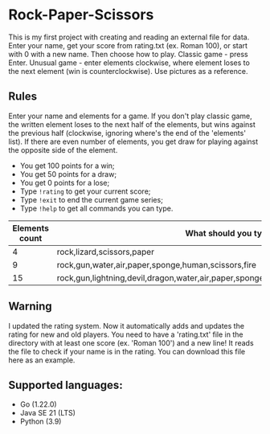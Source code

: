 # Rock-Paper-Scissors
This is my first project with creating and reading an external file for data. Enter your name, get your score from rating.txt (ex. Roman 100), or start with 0 with a new name. Then choose how to play. Classic game - press Enter. Unusual game - enter elements clockwise, where element loses to the next element (win is counterclockwise). Use pictures as a reference.

## Rules

Enter your name and elements for a game. If you don't play classic game, the written element loses to the next half of the elements, but wins against the previous half (clockwise, ignoring where's the end of the 'elements' list). If there are even number of elements, you get draw for playing against the opposite side of the element.

  - You get 100 points for a win;
  - You get 50 points for a draw;
  - You get 0 points for a lose;
  - Type `!rating` to get your current score;
  - Type `!exit` to end the current game series;
  - Type `!help` to get all commands you can type.

| Elements count | What should you type |
| ------ | ------ |
| 4 | rock,lizard,scissors,paper |
| 9 | rock,gun,water,air,paper,sponge,human,scissors,fire |
| 15 | rock,gun,lightning,devil,dragon,water,air,paper,sponge,wolf,tree,human,snake,scissors,fire |

## Warning

I updated the rating system. Now it automatically adds and updates the rating for new and old players. You need to have a 'rating.txt' file in the directory with at least one score (ex. 'Roman 100') and a new line! It reads the file to check if your name is in the rating. You can download this file here as an example.

## Supported languages:
- Go (1.22.0)
- Java SE 21 (LTS)
- Python (3.9)


